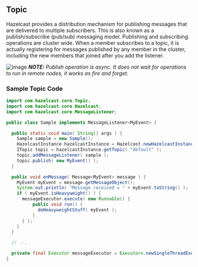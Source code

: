 ## Topic

Hazelcast provides a distribution mechanism for publishing messages that are delivered to multiple subscribers. This is also known as a publish/subscribe (pub/sub) messaging model. Publishing and subscribing operations are cluster wide. When a member subscribes to a topic, it is actually registering for messages published by any member in the cluster, including the new members that joined after you add the listener.

![image](images/NoteSmall.jpg) ***NOTE:*** *Publish operation is async. It does not wait for operations to run in remote nodes, it works as fire and forget.*

### Sample Topic Code

```java
import com.hazelcast.core.Topic;
import com.hazelcast.core.Hazelcast;
import com.hazelcast.core.MessageListener;

public class Sample implements MessageListener<MyEvent> {

  public static void main( String[] args ) {
    Sample sample = new Sample();
    HazelcastInstance hazelcastInstance = Hazelcast.newHazelcastInstance();
    ITopic topic = hazelcastInstance.getTopic( "default" );
    topic.addMessageListener( sample );
    topic.publish( new MyEvent() );
  }

  public void onMessage( Message<MyEvent> message ) {
    MyEvent myEvent = message.getMessageObject();
    System.out.println( "Message received = " + myEvent.toString() );
    if ( myEvent.isHeavyweight() ) {
      messageExecutor.execute( new Runnable() {
          public void run() {
            doHeavyweightStuff( myEvent );
          }
      } );
    }
  }

  // ...

  private final Executor messageExecutor = Executors.newSingleThreadExecutor();
}
```


